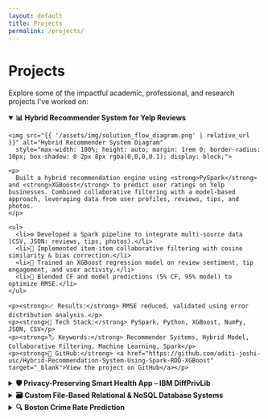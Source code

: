 ```yaml
---
layout: default
title: Projects
permalink: /projects/
---
```


# Projects

Explore some of the impactful academic, professional, and research projects I've worked on:

<div class="project-card">
  <details open>
    <summary><strong>📊 Hybrid Recommender System for Yelp Reviews</strong></summary>

    <img src="{{ '/assets/img/solution_flow_diagram.png' | relative_url }}" alt="Hybrid Recommender System Diagram"
      style="max-width: 100%; height: auto; margin: 1rem 0; border-radius: 10px; box-shadow: 0 2px 8px rgba(0,0,0,0.1); display: block;">

    <p>
      Built a hybrid recommendation engine using <strong>PySpark</strong> and <strong>XGBoost</strong> to predict user ratings on Yelp businesses. Combined collaborative filtering with a model-based approach, leveraging data from user profiles, reviews, tips, and photos.
    </p>

    <ul>
      <li>⚙️ Developed a Spark pipeline to integrate multi-source data (CSV, JSON: reviews, tips, photos).</li>
      <li>🔁 Implemented item-item collaborative filtering with cosine similarity & bias correction.</li>
      <li>🎯 Trained an XGBoost regression model on review sentiment, tip engagement, and user activity.</li>
      <li>🧪 Blended CF and model predictions (5% CF, 95% model) to optimize RMSE.</li>
    </ul>

    <p><strong>📈 Results:</strong> RMSE reduced, validated using error distribution analysis.</p>
    <p><strong>🧰 Tech Stack:</strong> PySpark, Python, XGBoost, NumPy, JSON, CSV</p>
    <p><strong>🏷️ Keywords:</strong> Recommender Systems, Hybrid Model, Collaborative Filtering, Machine Learning, Spark</p>
    <p><strong>🔗 GitHub:</strong> <a href="https://github.com/aditi-joshi-usc/Hybrid-Recommendation-System-Using-Spark-RDD-XGBoost" target="_blank">View the project on GitHub</a></p>
  </details>
</div>


<div class="project-card">
  <details>
    <summary><strong>🛡️ Privacy-Preserving Smart Health App – IBM DiffPrivLib</strong></summary>

    <p>
      Developed a smart healthcare monitoring system using <strong>IBM’s open-source Differential Privacy library (Diffprivlib)</strong> to protect patient data during machine learning model training. The app gives personalized health recommendations and predicts re-hospitalization risks using private EHR data.
    </p>

    <ul>
      <li>🔐 Integrated <strong>diffprivlib</strong> with ML models to enforce privacy using noise mechanisms and budget accounting.</li>
      <li>📊 Used statistical tools (mean, histograms) to analyze data without exposing raw values.</li>
      <li>🏥 Simulated Electronic Health Record (EHR) processing to make predictions while preserving user confidentiality.</li>
      <li>☁️ Proposed secure cloud architecture for hospital-user interaction.</li>
    </ul>

    <p><strong>📈 Use Case:</strong> Privacy-preserving personalized health insights + hospitalization risk alerts.</p>
    <p><strong>🧰 Tech Stack:</strong> Python, IBM DiffPrivLib, Scikit-learn, MongoDB, Flask (proposed)</p>
    <p><strong>🏷️ Keywords:</strong> Differential Privacy, Smart Healthcare, EHR, Privacy-Preserving ML</p>
    <p><strong>🔗 GitHub:</strong> <a href="https://github.com/aditi-joshi-usc/Differential-Privacy-Portal-IBM" target="_blank">View on GitHub</a></p>

    <p><strong>🎥 Presentation:</strong></p>
    <iframe src="https://drive.google.com/file/d/1VzWWX0ppZhvN26Pyp-KmkMbMKgBwUDc5/preview" width="100%" height="400" allow="autoplay"></iframe>
  </details>
</div>


<div class="project-card">
  <details>
    <summary><strong>🗃️ Custom File-Based Relational & NoSQL Database Systems</strong></summary>

    <p>
      Designed and implemented two lightweight database engines using Python — a <strong>Relational Database System</strong> for structured CSV data and a <strong>NoSQL Document Store</strong> for semi-structured JSON data. Both systems use custom-built query languages and simulate modern DBMS functionality using file system operations without external libraries or engines.
    </p>

    <h4>📌 Relational DB Engine</h4>
    <ul>
      <li>📁 Built a structured file-based architecture using folders to represent databases and CSVs for tables (e.g., companies, industries, employee counts).</li>
      <li>⚙️ Implemented support for schema enforcement, table joins, and indexing using Python dictionaries.</li>
      <li>💬 Developed a custom SQL-like query parser to handle operations like GET, PUT, UPD, RMV.</li>
      <li>🔗 Supported many-to-many and one-to-one relationships among entities (companies ↔ industries, employee counts).</li>
    </ul>

    <h4>📌 NoSQL Document Store</h4>
    <ul>
      <li>📂 Created a document-oriented engine where JSON files represent documents and collections are folders.</li>
      <li>📜 Supported schema-less flexible documents with varying structure across collections like <em>laureates</em> and <em>awards</em>.</li>
      <li>🔍 Implemented filtering, projection, and indexing on document fields via custom-built search engine.</li>
      <li>🧠 Used real-world datasets (e.g., Nobel Prize) to simulate NoSQL queries and aggregations.</li>
    </ul>

    <p><strong>🧰 Tech Stack:</strong> Python, CSV, JSON, File I/O, Custom Query Parser</p>
    <p><strong>🏷️ Keywords:</strong> NoSQL, RDBMS, Custom DBMS, Python, Query Language, Data Modeling, Indexing</p>
    <p><strong>🔗 GitHub:</strong> <a href="https://github.com/aditi-joshi-usc/File-Based-NoSQL-Database" target="_blank">View NoSQL DB Repo</a></p>
  </details>
</div>


<div class="project-card">
  <details>
    <summary><strong>🔍 Boston Crime Rate Prediction</strong></summary>
    <p>Led a team to build a predictive model for Boston crime trends using regression and random forest algorithms, achieving 80% model accuracy.</p>
    <p><strong>Technologies:</strong> Python, Pandas, Scikit-learn, Matplotlib</p>
  </details>
</div>

